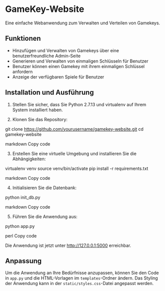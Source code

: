 # GameKey-Website

Eine einfache Webanwendung zum Verwalten und Verteilen von Gamekeys.

## Funktionen

- Hinzufügen und Verwalten von Gamekeys über eine benutzerfreundliche Admin-Seite
- Generieren und Verwalten von einmaligen Schlüsseln für Benutzer
- Benutzer können einen Gamekey mit ihrem einmaligen Schlüssel anfordern
- Anzeige der verfügbaren Spiele für Benutzer

## Installation und Ausführung

1. Stellen Sie sicher, dass Sie Python 2.7.13 und virtualenv auf Ihrem System installiert haben.

2. Klonen Sie das Repository:

git clone https://github.com/yourusername/gamekey-website.git
cd gamekey-website

markdown
Copy code

3. Erstellen Sie eine virtuelle Umgebung und installieren Sie die Abhängigkeiten:

virtualenv venv
source venv/bin/activate
pip install -r requirements.txt

markdown
Copy code

4. Initialisieren Sie die Datenbank:

python init_db.py

markdown
Copy code

5. Führen Sie die Anwendung aus:

python app.py

perl
Copy code

Die Anwendung ist jetzt unter http://127.0.0.1:5000 erreichbar.

## Anpassung
Um die Anwendung an Ihre Bedürfnisse anzupassen, können Sie den Code in `app.py` und die HTML-Vorlagen im `templates`-Ordner ändern. Das Styling der Anwendung kann in der `static/styles.css`-Datei angepasst werden.
